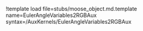 !template load file=stubs/moose_object.md.template name=EulerAngleVariables2RGBAux syntax=/AuxKernels/EulerAngleVariables2RGBAux